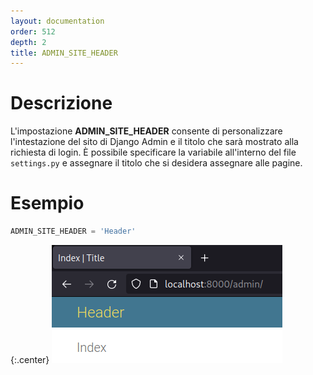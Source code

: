 ```yaml
---
layout: documentation
order: 512
depth: 2
title: ADMIN_SITE_HEADER
---
```

# Descrizione

L'impostazione **ADMIN_SITE_HEADER** consente di personalizzare l'intestazione
del sito di Django Admin e il titolo che sarà mostrato alla richiesta di login.
È possibile specificare la variabile all'interno del file `settings.py` e
assegnare il titolo che si desidera assegnare alle pagine.

# Esempio

```python
ADMIN_SITE_HEADER = 'Header'
```

{:.center}
![Intestazioni](/resources/django-admin-settings/archive/latest/italian/headers.png)

